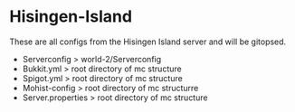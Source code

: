 # Hisingen-Island

These are all configs from the Hisingen Island server and will be gitopsed.


- Serverconfig > world-2/Serverconfig
- Bukkit.yml > root directory of mc structure
- Spigot.yml > root directory of mc structure
- Mohist-config > root directory of mc structurre
- Server.properties > root directory of mc structure 

